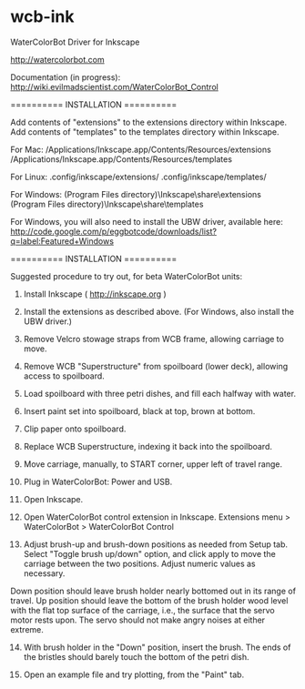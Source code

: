 wcb-ink
=======

WaterColorBot Driver for Inkscape

http://watercolorbot.com

Documentation (in progress): 
http://wiki.evilmadscientist.com/WaterColorBot_Control


==========  INSTALLATION  ==========  

Add contents of "extensions" to the extensions directory within Inkscape.
Add contents of "templates" to the templates directory within Inkscape.



For Mac:
/Applications/Inkscape.app/Contents/Resources/extensions 
/Applications/Inkscape.app/Contents/Resources/templates 

For Linux:
.config/inkscape/extensions/
.config/inkscape/templates/

For Windows:
(Program Files directory)\Inkscape\share\extensions
(Program Files directory)\Inkscape\share\templates

For Windows, you will also need to install the UBW driver, available here:
http://code.google.com/p/eggbotcode/downloads/list?q=label:Featured+Windows


==========  INSTALLATION  ==========  


Suggested procedure to try out, for beta WaterColorBot units:

1. Install Inkscape ( http://inkscape.org ) 
2. Install the extensions as described above.  (For Windows, also install the UBW driver.)


3. Remove Velcro stowage straps from WCB frame, allowing carriage to move.
4. Remove WCB "Superstructure" from spoilboard (lower deck), allowing access to spoilboard.


5. Load spoilboard with three petri dishes, and fill each halfway with water.
6. Insert paint set into spoilboard, black at top, brown at bottom.
7. Clip paper onto spoilboard.
8. Replace WCB Superstructure, indexing it back into the spoilboard.


9. Move carriage, manually, to START corner, upper left of travel range.
10. Plug in WaterColorBot: Power and USB.


11. Open Inkscape.
12. Open WaterColorBot control extension in Inkscape.  Extensions menu > WaterColorBot > WaterColorBot Control

13. Adjust brush-up and brush-down positions as needed from Setup tab.  Select "Toggle brush up/down" option, and click apply to move the carriage between the two positions.  Adjust numeric values as necessary.

 Down position should leave brush holder nearly bottomed out in its range of travel. Up position should leave the bottom of the brush holder wood level with the flat top surface of the carriage, i.e., the surface that the servo motor rests upon.  The servo should not make angry noises at either extreme.

14. With brush holder in the "Down" position, insert the brush.  The ends of the bristles should barely touch the bottom of the petri dish.

14. Open an example file and try plotting, from the "Paint" tab.


